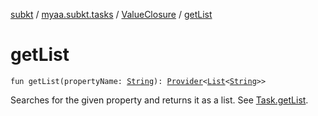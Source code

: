[subkt](../../index.md) / [myaa.subkt.tasks](../index.md) / [ValueClosure](index.md) / [getList](./get-list.md)

# getList

`fun getList(propertyName: `[`String`](https://kotlinlang.org/api/latest/jvm/stdlib/kotlin/-string/index.html)`): `[`Provider`](https://docs.gradle.org/current/javadoc/org/gradle/api/provider/Provider.html)`<`[`List`](https://kotlinlang.org/api/latest/jvm/stdlib/kotlin.collections/-list/index.html)`<`[`String`](https://kotlinlang.org/api/latest/jvm/stdlib/kotlin/-string/index.html)`>>`

Searches for the given property and returns it as a list. See [Task.getList](../org.gradle.api.-task/get-list.md).

